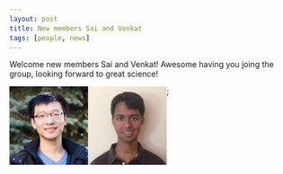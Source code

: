 ```yaml
---
layout: post
title: New members Sai and Venkat
tags: [people, news]
---
```


Welcome new members Sai and Venkat! Awesome having you joing the group, looking forward to great science!

<img alt="Sai Ma" align="left" src="../media/people/SaiMa.jpg" width="140" height="140"/>;&nbsp;
<img alt="Venkat Sankar" align="left" src="../media/people/VenkatSankar.jpg" width="140" height="140"/>

<br><br>
<br><br>
<br><br>
<br><br>
